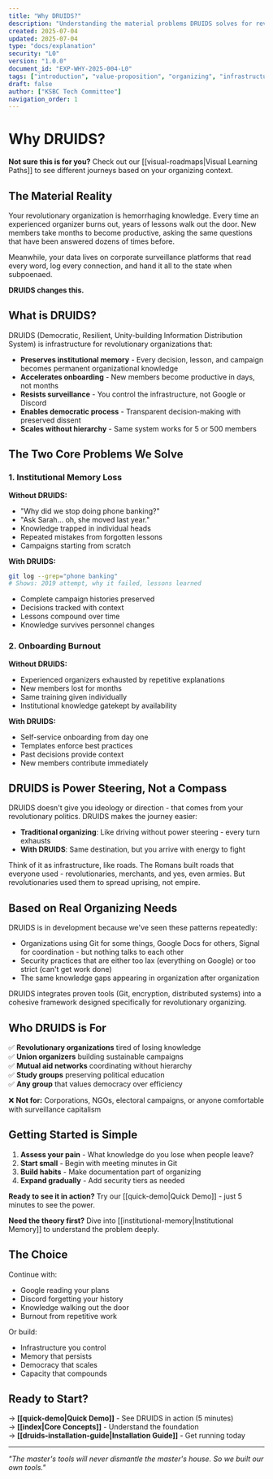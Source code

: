 ```yaml
---
title: "Why DRUIDS?"
description: "Understanding the material problems DRUIDS solves for revolutionary organizations"
created: 2025-07-04
updated: 2025-07-04
type: "docs/explanation"
security: "L0"
version: "1.0.0"
document_id: "EXP-WHY-2025-004-L0"
tags: ["introduction", "value-proposition", "organizing", "infrastructure"]
draft: false
author: ["KSBC Tech Committee"]
navigation_order: 1
---
```


# Why DRUIDS?

**Not sure this is for you?** Check out our [[visual-roadmaps|Visual Learning Paths]] to see different journeys based on your organizing context.

## The Material Reality

Your revolutionary organization is hemorrhaging knowledge. Every time an experienced organizer burns out, years of lessons walk out the door. New members take months to become productive, asking the same questions that have been answered dozens of times before.

Meanwhile, your data lives on corporate surveillance platforms that read every word, log every connection, and hand it all to the state when subpoenaed.

**DRUIDS changes this.**

## What is DRUIDS?

DRUIDS (Democratic, Resilient, Unity-building Information Distribution System) is infrastructure for revolutionary organizations that:

- **Preserves institutional memory** - Every decision, lesson, and campaign becomes permanent organizational knowledge
- **Accelerates onboarding** - New members become productive in days, not months
- **Resists surveillance** - You control the infrastructure, not Google or Discord
- **Enables democratic process** - Transparent decision-making with preserved dissent
- **Scales without hierarchy** - Same system works for 5 or 500 members

## The Two Core Problems We Solve

### 1. Institutional Memory Loss

**Without DRUIDS:**
- "Why did we stop doing phone banking?" 
- "Ask Sarah... oh, she moved last year."
- Knowledge trapped in individual heads
- Repeated mistakes from forgotten lessons
- Campaigns starting from scratch

**With DRUIDS:**
```bash
git log --grep="phone banking"
# Shows: 2019 attempt, why it failed, lessons learned
```
- Complete campaign histories preserved
- Decisions tracked with context
- Lessons compound over time
- Knowledge survives personnel changes

### 2. Onboarding Burnout

**Without DRUIDS:**
- Experienced organizers exhausted by repetitive explanations
- New members lost for months
- Same training given individually
- Institutional knowledge gatekept by availability

**With DRUIDS:**
- Self-service onboarding from day one
- Templates enforce best practices
- Past decisions provide context
- New members contribute immediately

## DRUIDS is Power Steering, Not a Compass

DRUIDS doesn't give you ideology or direction - that comes from your revolutionary politics. DRUIDS makes the journey easier:

- **Traditional organizing**: Like driving without power steering - every turn exhausts
- **With DRUIDS**: Same destination, but you arrive with energy to fight

Think of it as infrastructure, like roads. The Romans built roads that everyone used - revolutionaries, merchants, and yes, even armies. But revolutionaries used them to spread uprising, not empire.

## Based on Real Organizing Needs

DRUIDS is in development because we've seen these patterns repeatedly:

- Organizations using Git for some things, Google Docs for others, Signal for coordination - but nothing talks to each other
- Security practices that are either too lax (everything on Google) or too strict (can't get work done)
- The same knowledge gaps appearing in organization after organization

DRUIDS integrates proven tools (Git, encryption, distributed systems) into a cohesive framework designed specifically for revolutionary organizing.

## Who DRUIDS is For

✅ **Revolutionary organizations** tired of losing knowledge  
✅ **Union organizers** building sustainable campaigns  
✅ **Mutual aid networks** coordinating without hierarchy  
✅ **Study groups** preserving political education  
✅ **Any group** that values democracy over efficiency  

❌ **Not for:** Corporations, NGOs, electoral campaigns, or anyone comfortable with surveillance capitalism

## Getting Started is Simple

1. **Assess your pain** - What knowledge do you lose when people leave?
2. **Start small** - Begin with meeting minutes in Git
3. **Build habits** - Make documentation part of organizing
4. **Expand gradually** - Add security tiers as needed

**Ready to see it in action?** Try our [[quick-demo|Quick Demo]] - just 5 minutes to see the power.

**Need the theory first?** Dive into [[institutional-memory|Institutional Memory]] to understand the problem deeply.

## The Choice

Continue with:
- Google reading your plans
- Discord forgetting your history
- Knowledge walking out the door
- Burnout from repetitive work

Or build:
- Infrastructure you control
- Memory that persists
- Democracy that scales
- Capacity that compounds

## Ready to Start?

→ **[[quick-demo|Quick Demo]]** - See DRUIDS in action (5 minutes)  
→ **[[index|Core Concepts]]** - Understand the foundation  
→ **[[druids-installation-guide|Installation Guide]]** - Get running today  

---

*"The master's tools will never dismantle the master's house. So we built our own tools."*